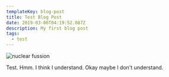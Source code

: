 ```yaml
---
templateKey: blog-post
title: Test Blog Post
date: 2019-03-06T04:19:52.087Z
description: My first blog post
tags:
  - test
---
```

![nuclear fussion](/img/fusioninthesun.svg "Nuclear Fusion")

Test. Hmm. I think I understand. Okay maybe I don't understand.
